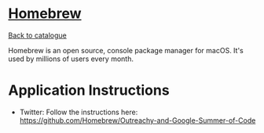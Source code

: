 
# [Homebrew](https://brew.sh)

[Back to catalogue](../README.md#homebrew-2)

Homebrew is an open source, console package manager for macOS. It's used by millions of users every month.

# Application Instructions

* Twitter: Follow the instructions here: https://github.com/Homebrew/Outreachy-and-Google-Summer-of-Code
